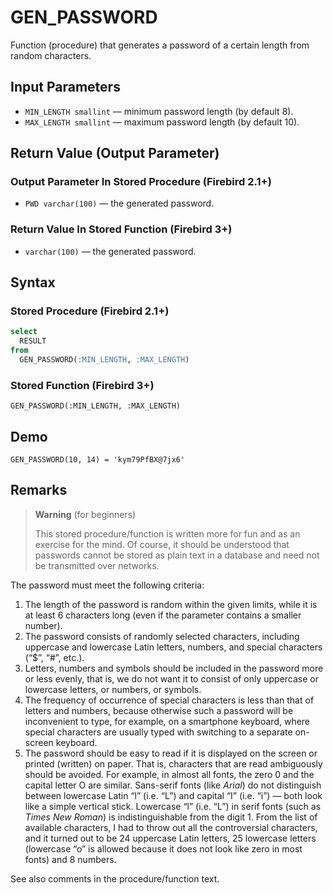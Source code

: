 GEN_PASSWORD
============

Function (procedure) that generates a password of a certain length from random characters.

Input Parameters
----------------

* `MIN_LENGTH smallint` — minimum password length (by default 8).
* `MAX_LENGTH smallint` — maximum password length (by default 10).

Return Value (Output Parameter)
-------------------------------

### Output Parameter In Stored Procedure (Firebird 2.1+)

* `PWD varchar(100)` — the generated password.

### Return Value In Stored Function (Firebird 3+)

* `varchar(100)` — the generated password.

Syntax
------

### Stored Procedure (Firebird 2.1+)

``` sql
select
  RESULT
from
  GEN_PASSWORD(:MIN_LENGTH, :MAX_LENGTH)
```

### Stored Function (Firebird 3+)

```
GEN_PASSWORD(:MIN_LENGTH, :MAX_LENGTH)
```

Demo
----

```
GEN_PASSWORD(10, 14) = 'kym79PfBX@7jx6'
```

Remarks
-------

> **Warning**
> (for beginners)
>
> This stored procedure/function is written more for fun and as an exercise for the mind. Of course, it should be understood that passwords cannot be stored as plain text in a database and need not be transmitted over networks.

The password must meet the following criteria:

1. The length of the password is random within the given limits, while it is at least 6 characters long (even if the parameter contains a smaller number).
2. The password consists of randomly selected characters, including uppercase and lowercase Latin letters, numbers, and special characters (“$”, “#”, etc.).
3. Letters, numbers and symbols should be included in the password more or less evenly, that is, we do not want it to consist of only uppercase or lowercase letters, or numbers, or symbols.
4. The frequency of occurrence of special characters is less than that of letters and numbers, because otherwise such a password will be inconvenient to type, for example, on a smartphone keyboard, where special characters are usually typed with switching to a separate on-screen keyboard.
5. The password should be easy to read if it is displayed on the screen or printed (written) on paper. That is, characters that are read ambiguously should be avoided. For example, in almost all fonts, the zero 0 and the capital letter O are similar. Sans-serif fonts (like *Arial*) do not distinguish between lowercase Latin “l” (i.e. “L”) and capital “I” (i.e. “i”) — both look like a simple vertical stick. Lowercase “l” (i.e. “L”) in serif fonts (such as *Times New Roman*) is indistinguishable from the digit 1. From the list of available characters, I had to throw out all the controversial characters, and it turned out to be 24 uppercase Latin letters, 25 lowercase letters (lowercase “o” is allowed because it does not look like zero in most fonts) and 8 numbers.

See also comments in the procedure/function text.
